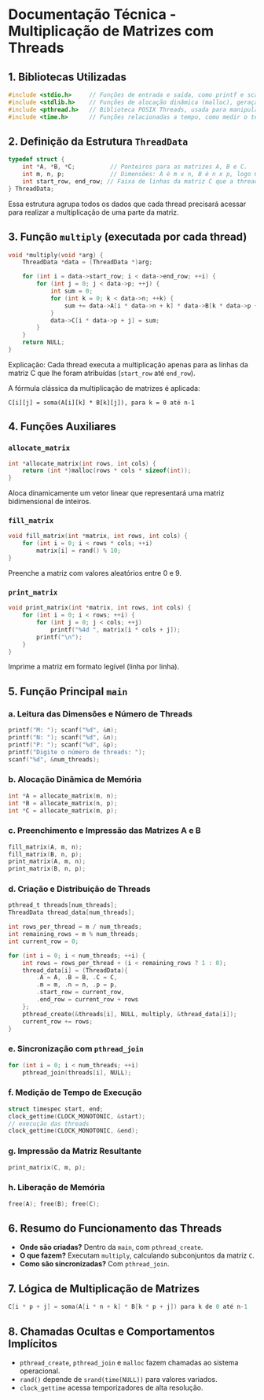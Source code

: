# Documentação Técnica - Multiplicação de Matrizes com Threads

## 1. Bibliotecas Utilizadas

```c
#include <stdio.h>     // Funções de entrada e saída, como printf e scanf.
#include <stdlib.h>    // Funções de alocação dinâmica (malloc), geração de números aleatórios (rand), etc.
#include <pthread.h>   // Biblioteca POSIX Threads, usada para manipular múltiplas threads.
#include <time.h>      // Funções relacionadas a tempo, como medir o tempo de execução (clock_gettime).
```

## 2. Definição da Estrutura `ThreadData`

```c
typedef struct {
    int *A, *B, *C;          // Ponteiros para as matrizes A, B e C.
    int m, n, p;             // Dimensões: A é m x n, B é n x p, logo C é m x p.
    int start_row, end_row; // Faixa de linhas da matriz C que a thread será responsável por calcular.
} ThreadData;
```

Essa estrutura agrupa todos os dados que cada thread precisará acessar para realizar a multiplicação de uma parte da matriz.

## 3. Função `multiply` (executada por cada thread)

```c
void *multiply(void *arg) {
    ThreadData *data = (ThreadData *)arg;

    for (int i = data->start_row; i < data->end_row; ++i) {
        for (int j = 0; j < data->p; ++j) {
            int sum = 0;
            for (int k = 0; k < data->n; ++k) {
                sum += data->A[i * data->n + k] * data->B[k * data->p + j];
            }
            data->C[i * data->p + j] = sum;
        }
    }
    return NULL;
}
```

Explicação: Cada thread executa a multiplicação apenas para as linhas da matriz C que lhe foram atribuídas (`start_row` até `end_row`).

A fórmula clássica da multiplicação de matrizes é aplicada:

```
C[i][j] = soma(A[i][k] * B[k][j]), para k = 0 até n-1
```

## 4. Funções Auxiliares

### `allocate_matrix`
```c
int *allocate_matrix(int rows, int cols) {
    return (int *)malloc(rows * cols * sizeof(int));
}
```

Aloca dinamicamente um vetor linear que representará uma matriz bidimensional de inteiros.

### `fill_matrix`
```c
void fill_matrix(int *matrix, int rows, int cols) {
    for (int i = 0; i < rows * cols; ++i)
        matrix[i] = rand() % 10;
}
```

Preenche a matriz com valores aleatórios entre 0 e 9.

### `print_matrix`
```c
void print_matrix(int *matrix, int rows, int cols) {
    for (int i = 0; i < rows; ++i) {
        for (int j = 0; j < cols; ++j)
            printf("%4d ", matrix[i * cols + j]);
        printf("\n");
    }
}
```

Imprime a matriz em formato legível (linha por linha).

## 5. Função Principal `main`

### a. Leitura das Dimensões e Número de Threads

```c
printf("M: "); scanf("%d", &m);
printf("N: "); scanf("%d", &n);
printf("P: "); scanf("%d", &p);
printf("Digite o número de threads: ");
scanf("%d", &num_threads);
```

### b. Alocação Dinâmica de Memória

```c
int *A = allocate_matrix(m, n);
int *B = allocate_matrix(n, p);
int *C = allocate_matrix(m, p);
```

### c. Preenchimento e Impressão das Matrizes A e B

```c
fill_matrix(A, m, n);
fill_matrix(B, n, p);
print_matrix(A, m, n);
print_matrix(B, n, p);
```

### d. Criação e Distribuição de Threads

```c
pthread_t threads[num_threads];
ThreadData thread_data[num_threads];

int rows_per_thread = m / num_threads;
int remaining_rows = m % num_threads;
int current_row = 0;

for (int i = 0; i < num_threads; ++i) {
    int rows = rows_per_thread + (i < remaining_rows ? 1 : 0);
    thread_data[i] = (ThreadData){
        .A = A, .B = B, .C = C,
        .m = m, .n = n, .p = p,
        .start_row = current_row,
        .end_row = current_row + rows
    };
    pthread_create(&threads[i], NULL, multiply, &thread_data[i]);
    current_row += rows;
}
```

### e. Sincronização com `pthread_join`

```c
for (int i = 0; i < num_threads; ++i)
    pthread_join(threads[i], NULL);
```

### f. Medição de Tempo de Execução

```c
struct timespec start, end;
clock_gettime(CLOCK_MONOTONIC, &start);
// execução das threads
clock_gettime(CLOCK_MONOTONIC, &end);
```

### g. Impressão da Matriz Resultante

```c
print_matrix(C, m, p);
```

### h. Liberação de Memória

```c
free(A); free(B); free(C);
```

## 6. Resumo do Funcionamento das Threads

- **Onde são criadas?** Dentro da `main`, com `pthread_create`.
- **O que fazem?** Executam `multiply`, calculando subconjuntos da matriz `C`.
- **Como são sincronizadas?** Com `pthread_join`.

## 7. Lógica de Multiplicação de Matrizes

```c
C[i * p + j] = soma(A[i * n + k] * B[k * p + j]) para k de 0 até n-1
```

## 8. Chamadas Ocultas e Comportamentos Implícitos

- `pthread_create`, `pthread_join` e `malloc` fazem chamadas ao sistema operacional.
- `rand()` depende de `srand(time(NULL))` para valores variados.
- `clock_gettime` acessa temporizadores de alta resolução.
